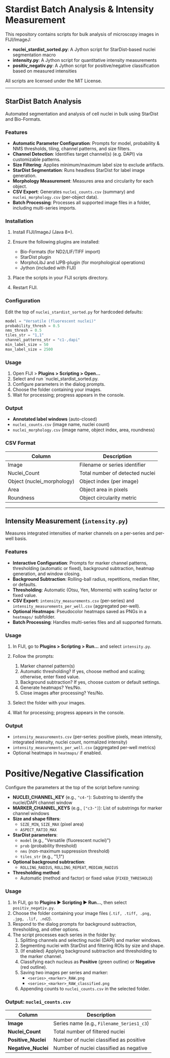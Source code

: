 # Stardist Batch Analysis & Intensity Measurement

This repository contains scripts for bulk analysis of microscopy images in FIJI/ImageJ:

* **nuclei_stardist_sorted.py**: A Jython script for StarDist-based nuclei segmentation macro
* **intensity.py**: A Jython script for quantitative intensity measurements
* **positiv\_negativ.py**: A Jython script for positive/negative classification based on measured intensities

All scripts are licensed under the MIT License.

---

## StarDist Batch Analysis

Automated segmentation and analysis of cell nuclei in bulk using StarDist and Bio-Formats.

### Features

* **Automatic Parameter Configuration**: Prompts for model, probability & NMS thresholds, tiling, channel patterns, and size filters.
* **Channel Detection**: Identifies target channel(s) (e.g. DAPI) via customizable patterns.
* **Size Filtering**: Applies minimum/maximum label size to exclude artifacts.
* **StarDist Segmentation**: Runs headless StarDist for label image generation.
* **Morphology Measurement**: Measures area and circularity for each object.
* **CSV Export**: Generates `nuclei_counts.csv` (summary) and `nuclei_morphology.csv` (per-object data).
* **Batch Processing**: Processes all supported image files in a folder, including multi-series imports.

### Installation

1. Install FIJI/ImageJ (Java 8+).
2. Ensure the following plugins are installed:

   * Bio-Formats (for ND2/LIF/TIFF import)
   * StarDist plugin
   * MorphoLibJ and  IJPB-plugin (for morphological operations)
   * Jython (included with FIJI)
3. Place the scripts in your FIJI scripts directory.
4. Restart FIJI.

### Configuration

Edit the top of `nuclei_stardist_sorted.py` for hardcoded defaults:

```java
model = "Versatile (fluorescent nuclei)"
probability_thresh = 0.5
nms_thresh = 0.5
tiles_str = "1,1"
channel_patterns_str = "c1-,dapi"
min_label_size = 50
max_label_size = 2500
```

### Usage

1. Open FIJI > **Plugins > Scripting > Open...**
2. Select and run `nuclei_stardist_sorted.py.
3. Configure parameters in the dialog prompts.
4. Choose the folder containing your images.
5. Wait for processing; progress appears in the console.

### Output

* **Annotated label windows** (auto-closed)
* `nuclei_counts.csv` (image name, nuclei count)
* `nuclei_morphology.csv` (image name, object index, area, roundness)

### CSV Format

| Column                      | Description                     |
| --------------------------- | ------------------------------- |
| Image                       | Filename or series identifier   |
| Nuclei\_Count               | Total number of detected nuclei |
| Object (nuclei\_morphology) | Object index (per image)        |
| Area                        | Object area in pixels           |
| Roundness                   | Object circularity metric       |

---

## Intensity Measurement (`intensity.py`)

Measures integrated intensities of marker channels on a per-series and per-well basis.

### Features

* **Interactive Configuration**: Prompts for marker channel patterns, thresholding (automatic or fixed), background subtraction, heatmap generation, and window closing.
* **Background Subtraction**: Rolling-ball radius, repetitions, median filter, or defaults.
* **Thresholding**: Automatic (Otsu, Yen, Moments) with scaling factor or fixed value.
* **CSV Export**: `intensity_measurements.csv` (per-series) and `intensity_measurements_per_well.csv` (aggregated per-well).
* **Optional Heatmaps**: Pseudocolor heatmaps saved as PNGs in a `heatmaps/` subfolder.
* **Batch Processing**: Handles multi-series files and all supported formats.

### Usage

1. In FIJI, go to **Plugins > Scripting > Run...** and select `intensity.py`.
2. Follow the prompts:

   1. Marker channel pattern(s)
   2. Automatic thresholding? If yes, choose method and scaling; otherwise, enter fixed value.
   3. Background subtraction? If yes, choose custom or default settings.
   4. Generate heatmaps? Yes/No.
   5. Close images after processing? Yes/No.
3. Select the folder with your images.
4. Wait for processing; progress appears in the console.

### Output

* `intensity_measurements.csv` (per-series: positive pixels, mean intensity, integrated intensity, nuclei count, normalized intensity)
* `intensity_measurements_per_well.csv` (aggregated per-well metrics)
* Optional heatmaps in `heatmaps/` if enabled.

# Positive/Negative Classification

Configure the parameters at the top of the script before running:

- **NUCLEI_CHANNEL_KEY** (e.g., `"c4-"`): Substring to identify the nuclei/DAPI channel window  
- **MARKER_CHANNEL_KEYS** (e.g., `["c3-"]`): List of substrings for marker channel windows  
- **Size and shape filters**:  
  - `SIZE_MIN`, `SIZE_MAX` (pixel area)  
  - `ASPECT_RATIO_MAX`  
- **StarDist parameters**:  
  - `model` (e.g., "Versatile (fluorescent nuclei)")  
  - `prob` (probability threshold)  
  - `nms` (non-maximum suppression threshold)  
  - `tiles_str` (e.g., "1,1")  
- **Optional background subtraction**:  
  - `ROLLING_RADIUS`, `ROLLING_REPEAT`, `MEDIAN_RADIUS`  
- **Thresholding method**:  
  - Automatic (method and factor) or fixed value (`FIXED_THRESHOLD`)  

### Usage

1. In FIJI, go to **Plugins ▶ Scripting ▶ Run…**, then select `positiv_negativ.py`.  
2. Choose the folder containing your image files (`.tif, .tiff, .png, .jpg, .lif, .nd2`).  
3. Respond to the dialog prompts for background subtraction, thresholding, and other options.  
4. The script processes each series in the folder by:  
   1. Splitting channels and selecting nuclei (DAPI) and marker windows.  
   2. Segmenting nuclei with StarDist and filtering ROIs by size and shape.  
   3. (If enabled) Applying background subtraction and thresholding to the marker channel.  
   4. Classifying each nucleus as **Positive** (green outline) or **Negative** (red outline).  
   5. Saving two images per series and marker:  
      - `<series>_<marker>_RAW.png`  
      - `<series>_<marker>_RAW_classified.png`  
   6. Appending counts to `nuclei_counts.csv` in the selected folder.  

### Output: `nuclei_counts.csv`

| Column               | Description                                    |
|----------------------|------------------------------------------------|
| **Image**            | Series name (e.g., `Filename_Series1_c3`)      |
| **Nuclei_Count**     | Total number of filtered nuclei                |
| **Positive_Nuclei**  | Number of nuclei classified as positive        |
| **Negative_Nuclei**  | Number of nuclei classified as negative        |
